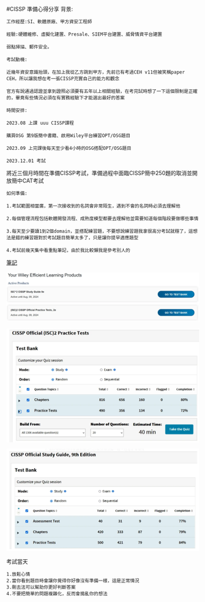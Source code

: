 #CISSP 準備心得分享
    背景:

    工作經歷:SI、軟體原廠、甲方資安工程師

    經驗:硬體維修、虛擬化建置、Presale、SIEM平台建置、威脅情資平台建置

    弱點掃描、郵件安全。

    考試動機:

    近幾年資安意識抬頭，在加上我從乙方跳到甲方，先前已有考過CEH v11但被笑稱paper CEH，所以讓我想在考一張CISSP充實自己的能力和觀念

    官方有說通過認證並拿到證照必須要有五年以上相關經驗，在考完試時想了一下這個限制是正確的，畢竟有些情況必須在有實務經驗下才能選出最好的答案

    時間安排:

    2023.08 上課 uuu CISSP課程

    購買OSG 第9版簡中書籍、啟用Wiley平台練習OPT/OSG題目

    2023.09 上完課後每天至少看4小時的OSG搭配OPT/OSG題目

    2023.12.01 考試

將近三個月時間在準備CISSP考試，準備過程中面臨CISSP簡中250題的取消並開放簡中CAT考試

    如何準備:

    1.考試範圍相當廣，第一次接收到的名詞會非常陌生，遇到不會的名詞時必須去理解他

    2.每個管理流程包括軟體開發流程、成熟度模型都要去理解他並需要知道每個階段要做哪些事情

    3.每天至少要讀1到2個domain，並搭配練習題，不要想說練習題我拿很高分考試就穩了，這想法是錯的練習題對於考試題目簡單太多了，只是讓你提早適應題型

    4.考試前幾天集中看重點筆記，由於我比較懶我是參考別人的
    
[筆記](https://firmianay.gitbook.io/cissp-notes/d1_security_and_risk_management#%E4%BA%8C%E8%AF%84%E4%BC%B0%E5%92%8C%E5%BA%94%E7%94%A8%E5%AE%89%E5%85%A8%E6%B2%BB%E7%90%86%E5%8E%9F%E5%88%99 "游標顯示")
    

![image](https://github.com/favorite986141/jamescao/blob/main/%E8%9E%A2%E5%B9%95%E6%93%B7%E5%8F%96%E7%95%AB%E9%9D%A2%202023-12-06%20151004.png)

![image](https://github.com/favorite986141/jamescao/blob/d0bd26091680f8871543c38c0002d894724d51ce/%E8%9E%A2%E5%B9%95%E6%93%B7%E5%8F%96%E7%95%AB%E9%9D%A2%202023-12-06%20151014.png)

![image](https://github.com/favorite986141/jamescao/blob/d0bd26091680f8871543c38c0002d894724d51ce/%E8%9E%A2%E5%B9%95%E6%93%B7%E5%8F%96%E7%95%AB%E9%9D%A2%202023-12-06%20151023.png)

考試當天

    1.放鬆心情
    2.當你看到題目時會讓你覺得你好像沒有準備一樣，這是正常情況
    3.刪去法可以幫助你更好判斷答案
    4.不要把簡單的問題複雜化，反而會搗亂你的想法
